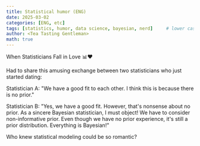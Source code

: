```yaml
---
title: Statistical humor (ENG)
date: 2025-03-02
categories: [ENG, etc]
tags: [statistics, humor, data science, bayesian, nerd]     # lower case 
author: <Tea Tasting Gentleman>
math: true
--- 
```

When Statisticians Fall in Love 📊❤️

Had to share this amusing exchange between two statisticians who just started dating:

Statistician A: "We have a good fit to each other. I think this is because there is no prior."

Statistician B: "Yes, we have a good fit. However, that's nonsense about no prior. As a sincere Bayesian statistician, I must object! We have to consider non-informative prior. Even though we have no prior experience, it's still a prior distribution. Everything is Bayesian!"

Who knew statistical modeling could be so romantic? 